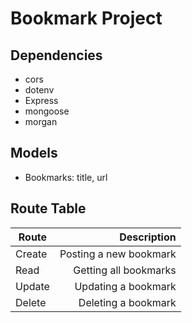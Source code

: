 # Bookmark Project
## Dependencies 

- cors
- dotenv
- Express
- mongoose
- morgan

## Models

- Bookmarks: title, url

## Route Table

| Route         | Description   | 
| ------------- | -------------:| 
| Create      | Posting a new bookmark |
| Read      | Getting all bookmarks |
| Update | Updating a bookmark |
| Delete | Deleting a bookmark |